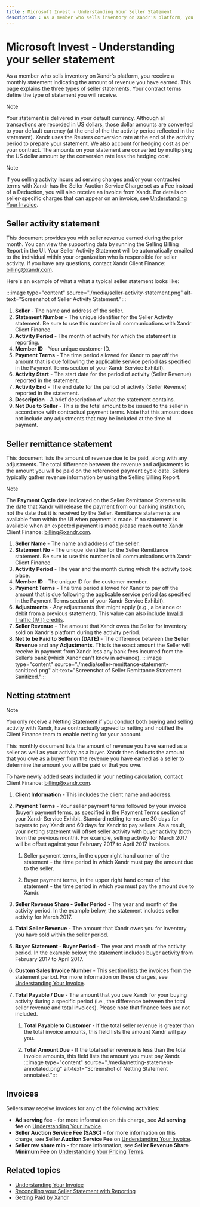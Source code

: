 ```yaml
---
title : Microsoft Invest - Understanding Your Seller Statement
description : As a member who sells inventory on Xandr's platform, you receive a monthly statement indicating the amount of revenue you have earned. learn about the three types of seller statements.
---
```



# Microsoft Invest - Understanding your seller statement

As a member who sells inventory on Xandr's
platform, you receive a monthly statement indicating the amount of revenue you have earned. This page explains the three types of seller statements. Your contract terms define the type of statement you will receive.

> [!NOTE]
> Your statement is delivered in your default currency. Although all transactions are recorded in US dollars, those dollar amounts are converted to your default currency (at the end of the the activity period reflected in the statement). Xandr uses the Reuters conversion rate at the end of the activity period to prepare your statement. We also account for hedging cost as per your contract. The amounts on your statement are converted by multiplying the US dollar amount by the conversion rate less the hedging cost.

> [!NOTE]
> If you selling activity incurs ad serving charges and/or your contracted terms with Xandr has the Seller Auction Service Charge set as a Fee instead of a Deduction, you will also receive an invoice from Xandr. For details on seller-specific charges that can appear on an invoice, see [Understanding Your Invoice](understanding-your-invoice.md).

## Seller activity statement

This document provides you with seller revenue earned during the prior
month. You can view the supporting data by running the Selling Billing
Report in the UI. Your Seller Activity Statement will be automatically
emailed to the individual within your organization who is responsible
for seller activity. If you have any questions, contact
Xandr Client Finance: [billing@xandr.com](mailto:billing@xandr.com).

Here's an example of what a what a typical seller statement looks like:

:::image type="content" source="./media/seller-activity-statement.png" alt-text="Screenshot of Seller Activity Statement.":::


1. **Seller** - The name and address of the seller.
1. **Statement Number** - The unique identifier for the Seller Activity
    statement. Be sure to use this number in all communications with
    Xandr Client Finance.
1. **Activity Period** - The month of activity for which the statement
    is reporting.
1. **Member ID** - Your unique customer ID.
1. **Payment Terms** - The time period allowed for
    Xandr to pay off the amount that is due
    following the applicable service period (as specified in the Payment
    Terms section of your Xandr Service
    Exhibit).
1. **Activity Start** - The start date for the period of activity
    (Seller Revenue) reported in the statement.
1. **Activity End** - The end date for the period of activity (Seller
    Revenue) reported in the statement.
1. **Description** - A brief description of what the statement
    contains.
1. **Net Due to Seller** - This is the total amount to be issued to the
    seller in accordance with contractual payment terms. Note that this
    amount does not include any adjustments that may be included at the
    time of payment.

## Seller remittance statement

This document lists the amount of revenue due to be paid, along with any adjustments. The total difference between the revenue and adjustments is the amount you will be paid on the referenced payment cycle date. Sellers typically gather revenue information by using the Selling Billing Report.

> [!NOTE]
> The **Payment Cycle** date indicated on the Seller Remittance Statement is the date that Xandr will release the payment from our banking institution, not the date that it is received by the Seller. Remittance statements are available from within the UI when payment is made. If no statement is available when an expected payment is made,please reach out to Xandr Client Finance: [billing@xandr.com](mailto:billing@xandr.com).

1. **Seller Name** - The name and address of the seller.
1. **Statement No** - The unique identifier for the Seller Remittance
    statement. Be sure to use this number in all communications with
    Xandr Client Finance.
1. **Activity Period** - The year and the month during which the
    activity took place.
1. **Member ID** - The unique ID for the customer member.
1. **Payment Terms** - The time period allowed for
    Xandr to pay off the amount that is due
    following the applicable service period (as specified in the Payment
    Terms section of your Xandr Service
    Exhibit).
1. **Adjustments** - Any adjustments that might apply (e.g., a balance
    or debit from a previous statement). This value can also include [Invalid Traffic (IVT)  credits](understanding-invalid-traffic.md).
1. **Seller Revenue** - The amount that Xandr
    owes the Seller for inventory sold on
    Xandr's platform during the activity period.
1. **Net to be Paid to Seller on (DATE)** - The difference between the
    **Seller Revenue** and any **Adjustments**. This is the exact amount
    the Seller will receive in payment from
    Xandr less any bank fees incurred from the
    Seller’s bank (which Xandr can't know in
    advance).
:::image type="content" source="./media/seller-remittance-statement-sanitized.png" alt-text="Screenshot of Seller Remittance Statement Sanitized.":::


## Netting statment

> [!NOTE]
> You only receive a Netting Statement if you conduct both buying and selling activity with Xandr, have contractually agreed to netting and notified the Client Finance team to enable netting for your account.

 This monthly document lists the amount of revenue you have earned as a seller as well as your activity as a buyer. Xandr then deducts the amount that you owe as a buyer from the revenue you have earned as a seller to determine the amount you will be paid or that you owe.

To have newly added seats included in your netting calculation, contact
Client Finance: [billing@xandr.com](mailto:billing@xandr.com).

1. **Client Information** - This includes the client name and address.

1. **Payment Terms** - Your seller payment terms followed by your
    invoice (buyer) payment terms, as specified in the Payment Terms section of your Xandr Service Exhibit.
    Standard netting terms are 30 days for buyers to pay
    Xandr and 60 days for Xandr to pay sellers. As a result, your netting statement will offset seller activity with buyer activity (both from the previous month). For example, selling activity for March 2017 will be offset against your February 2017 to April 2017 invoices.

    1. Seller payment terms, in the upper right hand corner of the
        statement - the time period in which
        Xandr must pay the amount due to the
        seller.

    1. Buyer payment terms, in the upper right hand corner of the
        statement - the time period in which you must pay the amount due
        to Xandr.

1. **Seller Revenue Share - Seller Period** - The year and month of the
    activity period. In the example below, the statement includes seller
    activity for March 2017.

1. **Total Seller Revenue** - The amount that
    Xandr owes you for inventory you have sold
    within the seller period.

1. **Buyer Statement - Buyer Period** - The year and month of the
    activity period. In the example below, the statement includes buyer
    activity from February 2017 to April 2017.

1. **Custom Sales Invoice Numbe**r - This section lists the invoices from the statement period. For more information on these charges, see [Understanding Your Invoice](understanding-your-invoice.md).

1. **Total Payable / Due** - The amount that you owe
    Xandr for your buying activity during a
    specific period (i.e., the difference between the total seller
    revenue and total invoices). Please note that finance fees are not
    included.

    1. **Total Payable to Customer** - If the total seller revenue is
        greater than the total invoice amounts, this field lists the
        amount Xandr will pay you.

    1. **Total Amount Due** - If the total seller revenue is less than
        the total invoice amounts, this field lists the amount you must
        pay Xandr.
:::image type="content" source="./media/netting-statement-annotated.png" alt-text="Screenshot of Netting Statement annotated.":::

## Invoices

Sellers may receive invoices for any of the following activities:

- **Ad serving fee** - for more information on this charge, see **Ad
  serving fee** on [Understanding Your Invoice](understanding-your-invoice.md).
- **Seller Auction Service Fee (SASC)** - for more information on this
  charge, see **Seller Auction Service Fee** on
   [Understanding Your Invoice](understanding-your-invoice.md).
- **Seller rev share min** - for more information, see **Seller Revenue
  Share Minimum Fee** on [Understanding
  Your Pricing Terms](understanding-your-pricing-terms.md).

## Related topics

- [Understanding Your Invoice](understanding-your-invoice.md)
- [Reconciling your Seller Statement with Reporting](reconciling-your-seller-statement-with-reporting.md)
- [Getting Paid by Xandr](getting-paid-by-xandr.md)
